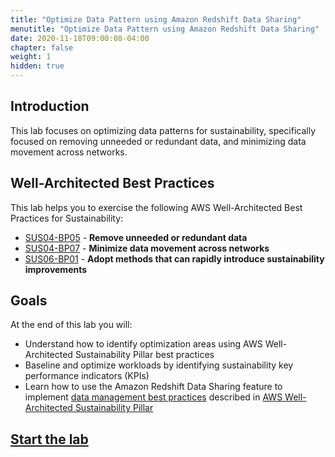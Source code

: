 ```yaml
---
title: "Optimize Data Pattern using Amazon Redshift Data Sharing"
menutitle: "Optimize Data Pattern using Amazon Redshift Data Sharing"
date: 2020-11-18T09:00:08-04:00
chapter: false
weight: 1
hidden: true
---
```


## Introduction

This lab focuses on optimizing data patterns for sustainability, specifically focused on removing unneeded or redundant data, and minimizing data movement across networks.

## Well-Architected Best Practices
This lab helps you to exercise the following AWS Well-Architected Best Practices for Sustainability:

* [SUS04-BP05](https://docs.aws.amazon.com/wellarchitected/latest/sustainability-pillar/sus_sus_data_a6.html) - **Remove unneeded or redundant data**
* [SUS04-BP07](https://docs.aws.amazon.com/wellarchitected/latest/sustainability-pillar/sus_sus_data_a8.html) - **Minimize data movement across networks**
* [SUS06-BP01](https://docs.aws.amazon.com/wellarchitected/latest/sustainability-pillar/sus_sus_dev_a2.html) - **Adopt methods that can rapidly introduce sustainability improvements**

## Goals
At the end of this lab you will:

* Understand how to identify optimization areas using AWS Well-Architected Sustainability Pillar best practices
* Baseline and optimize workloads by identifying sustainability key performance indicators (KPIs)
* Learn how to use the Amazon Redshift Data Sharing feature to implement [data management best practices](https://docs.aws.amazon.com/wellarchitected/latest/sustainability-pillar/data-patterns.html) described in [AWS Well-Architected Sustainability Pillar](https://docs.aws.amazon.com/wellarchitected/latest/sustainability-pillar/sustainability-pillar.html)

## [Start the lab](https://catalog.workshops.aws/well-architected-sustainability/en-US/4-hardware-and-services/optimize-hardware-patterns-observe-sustainability-kpis)
